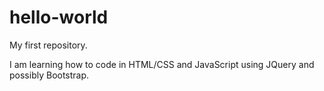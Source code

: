 # hello-world

My first repository.

I am learning how to code in HTML/CSS and JavaScript using JQuery and possibly Bootstrap.
